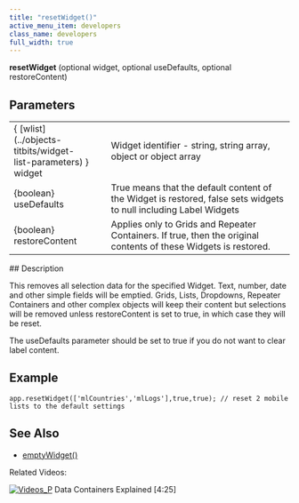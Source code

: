 ```yaml
---
title: "resetWidget()"
active_menu_item: developers
class_name: developers
full_width: true
---
```



**resetWidget** (optional widget, optional useDefaults, optional restoreContent)

## Parameters

<table>
<tr>
<td width="183">
{ [wlist](../objects-titbits/widget-list-parameters) } widget

</td>
<td width="9">
</td>
<td width="688">
Widget identifier - string, string array, object or object array

</td>
</tr>
<tr>
<td width="183">
{boolean} useDefaults

</td>
<td width="9">
</td>
<td width="688">
True means that the default content of the Widget is restored, false sets widgets to null including Label Widgets

</td>
</tr>
<tr>
<td width="183">
{boolean} restoreContent

</td>
<td width="9">
</td>
<td width="688">
Applies only to Grids and Repeater Containers. If true, then the original contents of these Widgets is restored.

</td>
</tr>
</table>
## Description

This removes all selection data for the specified Widget. Text, number, date and other simple fields will be emptied. Grids, Lists, Dropdowns, Repeater Containers and other complex objects will keep their content but selections will be removed unless restoreContent is set to true, in which case they will be reset.

The useDefaults parameter should be set to true if you do not want to clear label content.

## **Example**

    app.resetWidget(['mlCountries','mlLogs'],true,true); // reset 2 mobile lists to the default settings
   

## See Also

 - [emptyWidget()](emptywidget)

Related Videos:

[![Videos\_P](/img/docs/videos_p.png)](http://www.youtube.com/v/TrfVkAavkOQ?autoplay=1&hd=1&fs=1&showsearch=0&rel=0&) Data Containers Explained [4:25]

